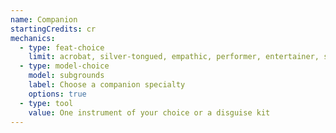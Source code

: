 ```yaml
---
name: Companion
startingCredits: cr
mechanics:
  - type: feat-choice
    limit: acrobat, silver-tongued, empathic, performer, entertainer, specialist, linguist, force of personality
  - type: model-choice
    model: subgrounds
    label: Choose a companion specialty
    options: true
  - type: tool
    value: One instrument of your choice or a disguise kit
---
```

